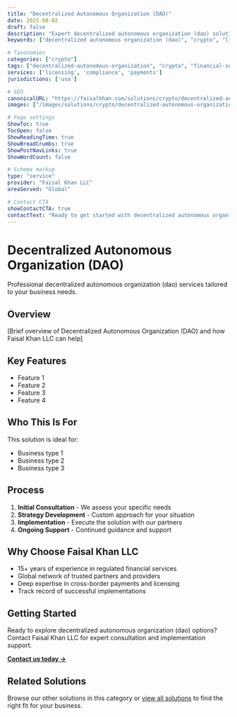 ```yaml
---
title: "Decentralized Autonomous Organization (DAO)"
date: 2025-08-02
draft: false
description: "Expert decentralized autonomous organization (dao) solutions from Faisal Khan LLC"
keywords: ["decentralized autonomous organization (dao)", "crypto", "licensing", "compliance", "faisal khan"]

# Taxonomies
categories: ["crypto"]
tags: ["decentralized-autonomous-organization", "crypto", "financial-services"]
services: ['licensing', 'compliance', 'payments']
jurisdictions: ['usa']

# SEO
canonicalURL: "https://faisalkhan.com/solutions/crypto/decentralized-autonomous-organization/"
images: ["/images/solutions/crypto/decentralized-autonomous-organization.webp"]

# Page settings
ShowToc: true
TocOpen: false
ShowReadingTime: true
ShowBreadCrumbs: true
ShowPostNavLinks: true
ShowWordCount: false

# Schema markup
type: "service"
provider: "Faisal Khan LLC"
areaServed: "Global"

# Contact CTA
showContactCTA: true
contactText: "Ready to get started with decentralized autonomous organization (dao)? Contact Faisal Khan LLC for expert consultation."
---
```

# Decentralized Autonomous Organization (DAO)

Professional decentralized autonomous organization (dao) services tailored to your business needs.

## Overview

[Brief overview of Decentralized Autonomous Organization (DAO) and how Faisal Khan LLC can help]

## Key Features

- Feature 1
- Feature 2  
- Feature 3
- Feature 4

## Who This Is For

This solution is ideal for:

- Business type 1
- Business type 2
- Business type 3

## Process

1. **Initial Consultation** - We assess your specific needs
2. **Strategy Development** - Custom approach for your situation  
3. **Implementation** - Execute the solution with our partners
4. **Ongoing Support** - Continued guidance and support

## Why Choose Faisal Khan LLC

- 15+ years of experience in regulated financial services
- Global network of trusted partners and providers
- Deep expertise in cross-border payments and licensing
- Track record of successful implementations

## Getting Started

Ready to explore decentralized autonomous organization (dao) options? Contact Faisal Khan LLC for expert consultation and implementation support.

**[Contact us today →](mailto:contact@faisalkhan.com)**

## Related Solutions

Browse our other solutions in this category or [view all solutions](/solutions/) to find the right fit for your business.
